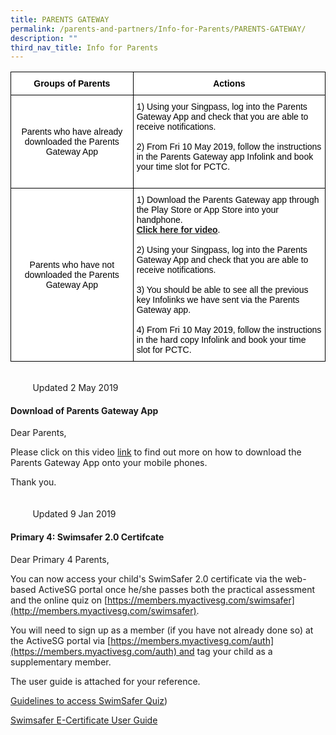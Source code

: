 ```yaml
---
title: PARENTS GATEWAY
permalink: /parents-and-partners/Info-for-Parents/PARENTS-GATEWAY/
description: ""
third_nav_title: Info for Parents
---
```

<style type="text/css">
.tg  {border-collapse:collapse;border-spacing:0;}
.tg td{border-color:black;border-style:solid;border-width:1px;font-family:Arial, sans-serif;font-size:14px;
  overflow:hidden;padding:10px 5px;word-break:normal;}
.tg th{border-color:black;border-style:solid;border-width:1px;font-family:Arial, sans-serif;font-size:14px;
  font-weight:normal;overflow:hidden;padding:10px 5px;word-break:normal;}
.tg .tg-zqun{background-color:#ffffff;color:#000000;font-weight:bold;text-align:center;vertical-align:middle}
.tg .tg-22y8{background-color:#ffffff;color:#000000;text-align:left;vertical-align:middle}
.tg .tg-p7cy{background-color:#ffffff;color:#000000;text-align:center;vertical-align:middle}
</style>
<table class="tg">
<thead>
  <tr>
    <th class="tg-zqun">Groups of Parents</th>
    <th class="tg-zqun">Actions</th>
  </tr>
</thead>
<tbody>
  <tr>
    <td class="tg-p7cy">Parents who have already downloaded the Parents Gateway App</td>
    <td class="tg-22y8">1) Using your Singpass, log into the Parents Gateway App and check that you are able to receive notifications.<br><br>2) From Fri 10 May 2019, follow the instructions in the Parents Gateway app Infolink and book your time slot for PCTC.<br><br></td>
  </tr>
  <tr>
    <td class="tg-p7cy">Parents who have not downloaded the Parents Gateway App<br></td>
    <td class="tg-22y8">1) Download the Parents Gateway app through the Play Store or App Store into your handphone.<br><a href="https://www.youtube.com/watch?time_continue=6&v=tW9jwyuovOo" target="_blank" rel="noopener noreferrer"><span style="font-weight:600;text-decoration:none">Click here for video</span></a>.<br><br>2) Using your Singpass, log into the Parents Gateway App and check that you are able to receive notifications.<br><br>3) You should be able to see all the previous key Infolinks we have sent via the Parents Gateway app.<br><br>4) From Fri 10 May 2019, follow the instructions in the hard copy Infolink and book your time slot for PCTC.<br></td>
  </tr>
</tbody>
</table>

  
                                                                                                                                         Updated 2 May 2019  

#### **Download of Parents Gateway App**


Dear Parents,   
  
Please click on this video [link](http://gg.gg/pgapp) to find out more on how to download the Parents Gateway App onto your mobile phones.   
  
Thank you.  
                                            
                                                                                                                                         Updated 9 Jan 2019  

#### **Primary 4: Swimsafer 2.0 Certifcate**


  
Dear Primary 4 Parents,  
  
You can now access your child's SwimSafer 2.0 certificate via the web-based ActiveSG portal once he/she passes both the practical assessment and the online quiz on [https://members.myactivesg.com/swimsafer](http://members.myactivesg.com/swimsafer).  
  
You will need to sign up as a member (if you have not already done so) at the ActiveSG portal via [https://members.myactivesg.com/auth](https://members.myactivesg.com/auth) and tag your child as a supplementary member.   
  
The user guide is attached for your reference.   
  
[Guidelines to access SwimSafer Quiz](/files/Parents%20and%20Partners/Info%20for%20Parents/PARENTS%20GATEWAY/Guidelines%20to%20access%20SwimSafer%2020%20quiz.pdf))  
  
[Swimsafer E-Certificate User Guide](/files/Parents%20and%20Partners/Info%20for%20Parents/PARENTS%20GATEWAY/SwimSafer%20E-Certificate%20User%20Guide.pdf)